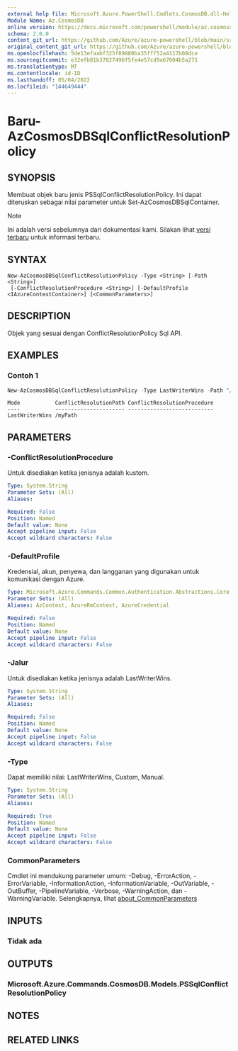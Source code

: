 ```yaml
---
external help file: Microsoft.Azure.PowerShell.Cmdlets.CosmosDB.dll-Help.xml
Module Name: Az.CosmosDB
online version: https://docs.microsoft.com/powershell/module/az.cosmosdb/new-azcosmosdbsqlconflictresolutionpolicy
schema: 2.0.0
content_git_url: https://github.com/Azure/azure-powershell/blob/main/src/CosmosDB/CosmosDB/help/New-AzCosmosDBSqlConflictResolutionPolicy.md
original_content_git_url: https://github.com/Azure/azure-powershell/blob/main/src/CosmosDB/CosmosDB/help/New-AzCosmosDBSqlConflictResolutionPolicy.md
ms.openlocfilehash: 5de13efaabf325f89880ba35fff52a4117b08dce
ms.sourcegitcommit: e32efb81b37827496f5fe4e57cd9a67004b5a271
ms.translationtype: MT
ms.contentlocale: id-ID
ms.lasthandoff: 05/04/2022
ms.locfileid: "144649444"
---
```

# Baru-AzCosmosDBSqlConflictResolutionPolicy

## SYNOPSIS
Membuat objek baru jenis PSSqlConflictResolutionPolicy. Ini dapat diteruskan sebagai nilai parameter untuk Set-AzCosmosDBSqlContainer.

> [!NOTE]
>Ini adalah versi sebelumnya dari dokumentasi kami. Silakan lihat [versi terbaru](/powershell/module/az.cosmosdb/new-azcosmosdbsqlconflictresolutionpolicy) untuk informasi terbaru.

## SYNTAX

```
New-AzCosmosDBSqlConflictResolutionPolicy -Type <String> [-Path <String>]
 [-ConflictResolutionProcedure <String>] [-DefaultProfile <IAzureContextContainer>] [<CommonParameters>]
```

## DESCRIPTION
Objek yang sesuai dengan ConflictResolutionPolicy Sql API.

## EXAMPLES

### Contoh 1
```powershell
New-AzCosmosDBSqlConflictResolutionPolicy -Type LastWriterWins -Path "/myPath"
```

```output
Mode           ConflictResolutionPath ConflictResolutionProcedure
----           ---------------------- ---------------------------
LastWriterWins /myPath
```

## PARAMETERS

### -ConflictResolutionProcedure
Untuk disediakan ketika jenisnya adalah kustom.

```yaml
Type: System.String
Parameter Sets: (All)
Aliases:

Required: False
Position: Named
Default value: None
Accept pipeline input: False
Accept wildcard characters: False
```

### -DefaultProfile
Kredensial, akun, penyewa, dan langganan yang digunakan untuk komunikasi dengan Azure.

```yaml
Type: Microsoft.Azure.Commands.Common.Authentication.Abstractions.Core.IAzureContextContainer
Parameter Sets: (All)
Aliases: AzContext, AzureRmContext, AzureCredential

Required: False
Position: Named
Default value: None
Accept pipeline input: False
Accept wildcard characters: False
```

### -Jalur
Untuk disediakan ketika jenisnya adalah LastWriterWins.

```yaml
Type: System.String
Parameter Sets: (All)
Aliases:

Required: False
Position: Named
Default value: None
Accept pipeline input: False
Accept wildcard characters: False
```

### -Type
Dapat memiliki nilai: LastWriterWins, Custom, Manual.

```yaml
Type: System.String
Parameter Sets: (All)
Aliases:

Required: True
Position: Named
Default value: None
Accept pipeline input: False
Accept wildcard characters: False
```

### CommonParameters
Cmdlet ini mendukung parameter umum: -Debug, -ErrorAction, -ErrorVariable, -InformationAction, -InformationVariable, -OutVariable, -OutBuffer, -PipelineVariable, -Verbose, -WarningAction, dan -WarningVariable. Selengkapnya, lihat [about_CommonParameters](http://go.microsoft.com/fwlink/?LinkID=113216)

## INPUTS

### Tidak ada

## OUTPUTS

### Microsoft.Azure.Commands.CosmosDB.Models.PSSqlConflictResolutionPolicy

## NOTES

## RELATED LINKS

